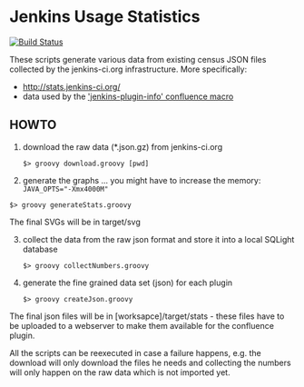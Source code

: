 Jenkins Usage Statistics
========================

[![Build Status](http://ci.jenkins-ci.org/buildStatus/icon?job=infra_statistics)](http://ci.jenkins-ci.org/view/All/job/infra_statistics/)

These scripts generate various data from existing census JSON files collected by the jenkins-ci.org infrastructure.
More specifically:

- http://stats.jenkins-ci.org/
- data used by the ['jenkins-plugin-info' confluence macro](https://github.com/jenkinsci/backend-jenkins-plugin-info-plugin)


HOWTO
-----

1. download the raw data (*.json.gz) from jenkins-ci.org

   `$> groovy download.groovy [pwd]`

2. generate the graphs
   ... you might have to increase the memory: `JAVA_OPTS="-Xmx4000M"`

  `$> groovy generateStats.groovy`

The final SVGs will be in target/svg


3. collect the data from the raw json format and store it into a local SQLight database
   
    `$> groovy collectNumbers.groovy`

4. generate the fine grained data set (json) for each plugin
   
    `$> groovy createJson.groovy`

The final json files will be in [worksapce]/target/stats - these files have to be uploaded to a webserver to make them available for the confluence plugin.


All the scripts can be reexecuted in case a failure happens, e.g. the download will only download the files he needs and collecting the numbers will only happen on the raw data which is not imported yet.
